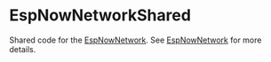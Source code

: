 # EspNowNetworkShared
Shared code for the [EspNowNetwork](https://github.com/Johboh/EspNowNetwork). See [EspNowNetwork](https://github.com/Johboh/EspNowNetwork) for more details.
